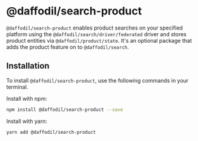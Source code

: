 # @daffodil/search-product
`@daffodil/search-product` enables product searches on your specified platform using the `@daffodil/search/driver/federated` driver and stores product entities via `@daffodil/product/state`. It's an optional package that adds the product feature on to `@daffodil/search`.

## Installation
To install `@daffodil/search-product`, use the following commands in your terminal.

Install with npm:
```bash
npm install @daffodil/search-product --save
```

Install with yarn:

```bash
yarn add @daffodil/search-product
```
